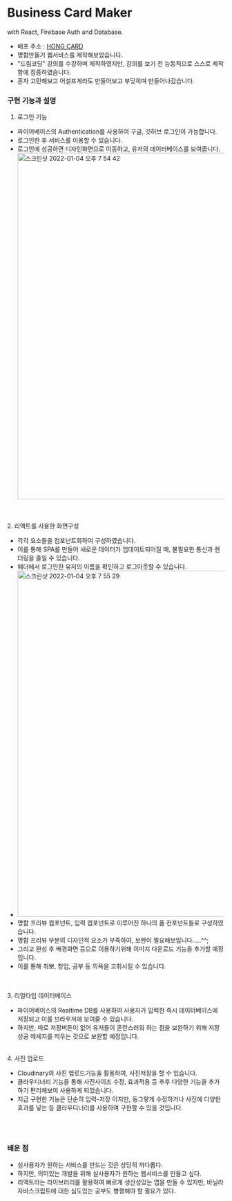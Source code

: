# Business Card Maker

with React, Firebase Auth and Database.

- 배포 주소 : [HONG CARD](https://hongs-card-maker.netlify.app)
- 명함만들기 웹서비스를 제작해보았습니다.
- "드림코딩" 강의를 수강하며 제작하였지만, 강의를 보기 전 능동적으로 스스로 제작함에 집중하였습니다.
- 혼자 고민해보고 어설프게라도 만들어보고 부딪히며 만들어나갔습니다.
  </br>

### 구현 기능과 설명

1. 로그인 기능

- 파이어베이스의 Authentication를 사용하여 구글, 깃허브 로그인이 가능합니다.
- 로그인한 후 서비스를 이용할 수 있습니다.
- 로그인에 성공하면 디자인화면으로 이동하고, 유저의 데이터베이스를 보여줍니다.
  <img width="800" alt="스크린샷 2022-01-04 오후 7 54 42" src="https://user-images.githubusercontent.com/65804460/148048691-b02b2d65-295e-4e90-b609-cf1be5227ae3.png">

</br>
</br>
2. 리액트를 사용한 화면구성

- 각각 요소들을 컴포넌트화하여 구성하였습니다.
- 이를 통해 SPA를 만들어 새로운 데이터가 업데이트되어질 때, 불필요한 통신과 렌더링을 줄일 수 있습니다.
- 헤더에서 로그인한 유저의 이름을 확인하고 로그아웃할 수 있습니다.
- <img width="800" alt="스크린샷 2022-01-04 오후 7 55 29" src="https://user-images.githubusercontent.com/65804460/148048795-b024d63a-2947-42b5-a173-d57929af822b.png">
- 명함 프리뷰 컴포넌트, 입력 컴포넌트로 이루어진 하나의 폼 컨포넌트들로 구성하였습니다.
- 명함 프리뷰 부분의 디자인적 요소가 부족하여, 보완이 필요해보입니다.....^^;
- 그리고 완성 후 배경화면 등으로 이용하기위해 이미지 다운로드 기능을 추가할 예정입니다.
- 이를 통해 취뽀, 창업, 공부 등 의욕을 고취시킬 수 있습니다.

</br>
</br>
3. 리얼타임 데이터베이스

- 파이어베이스의 Realtime DB를 사용하여 사용자가 입력한 즉시 데이터베이스에 저장되고 이를 브라우저에 보여줄 수 있습니다.
- 하지만, 따로 저장버튼이 없어 유저들이 혼란스러워 하는 점을 보완하기 위해 저장성공 메세지를 띄우는 것으로 보완할 예정입니다.

</br>
4. 사진 업로드

- Cloudinary의 사진 업로드기능을 활용하여, 사진저장을 할 수 있습니다.
- 클라우디너리 기능을 통해 사진사이즈 수정, 효과적용 등 추후 다양한 기능을 추가하기 편리해보여 사용하게 되었습니다.
- 지금 구현한 기능은 단순히 입력-저장 이지만, 동그랗게 수정하거나 사진에 다양한 효과를 넣는 등 클라우디너리를 사용하여 구현할 수 있을 것입니다.

</br>
</br>

### 배운 점

- 실사용자가 원하는 서비스를 만드는 것은 상당히 까다롭다.
- 하지만, 의미있는 개발을 위해 실사용자가 원하는 웹서비스를 만들고 싶다.
- 리액트라는 라이브러리를 활용하여 빠르게 생산성있는 앱을 만들 수 있지만, 바닐라자바스크립트에 대한 심도있는 공부도 병행해야 할 필요가 있다.

</br>
</br>
